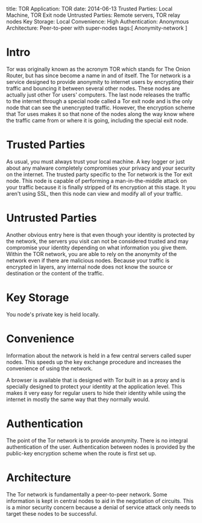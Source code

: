 title: TOR
Application: TOR
date: 2014-06-13
Trusted Parties: Local Machine, TOR Exit node
Untrusted Parties: Remote servers, TOR relay nodes
Key Storage: Local
Convenience: High
Authentication: Anonymous
Architecture: Peer-to-peer with super-nodes
tags:[ Anonymity-network ]

# Intro
Tor was originally known as the acronym TOR which stands for The Onion Router,
but has since become a name in and of itself. The Tor network is a service
designed to provide anonymity to internet users by encrypting their traffic
and bouncing it between several other nodes. These nodes are actually just
other Tor users' computers. The last node releases the traffic to the internet
through a special node called a Tor exit node and is the only node that can see
the unencrypted traffic. However, the encryption scheme that Tor uses makes it
so that none of the nodes along the way know where the traffic came from or
where it is going, including the special exit node.

# Trusted Parties
As usual, you must always trust your local machine. A key logger or just about
any malware completely compromises your privacy and your security on the
internet.  The trusted party specific to the Tor network is the Tor exit node.
This node is capable of performing a man-in-the-middle attack on your traffic
because it is finally stripped of its encryption at this stage. It you aren't
using SSL, then this node can view and modify all of your traffic.

# Untrusted Parties
Another obvious entry here is that even though your identity is protected by
the network, the servers you visit can not be considered trusted and may
compromise your identity depending on what information you give them. Within
the TOR network, you are able to rely on the anonymity of the network even if
there are malicious nodes. Because your traffic is encrypted in layers, any
internal node does not know the source or destination or the content of the
traffic.

# Key Storage
You node's private key is held locally. 

# Convenience
Information about the network is held in a few central servers called super
nodes. This speeds up the key exchange procedure and increases the convenience
of using the network.

A browser is available that is designed with Tor built in as a proxy and is
specially designed to protect your identity at the application level. This
makes it very easy for regular users to hide their identity while using the
internet in mostly the same way that they normally would.

# Authentication
The point of the Tor network is to provide anonymity. There is no integral
authentication of the user. Authentication between nodes is provided by the
public-key encryption scheme when the route is first set up.

# Architecture
The Tor network is fundamentally a peer-to-peer network. Some information is
kept in central nodes to aid in the negotiation of circuits. This is a minor
security concern because a denial of service attack only needs to target these
nodes to be successful.

